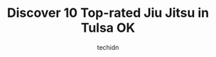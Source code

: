 ---
layout: ampstory
image: https://i0.wp.com/www.depkes.org/wp-content/uploads/2023/06/jiu-jitsu-0-in-tulsa-ok-1685795343.jpeg?resize=640,853
author: techidn
featured: false
description: Discover the impressive array of Jiu Jitsu options in Tulsa OK, where you can find 10 of the largest Jiu Jitsu establishments in the area. From renowned classics to hidden gems, Tulsa OK off
title: Discover 10 Top-rated Jiu Jitsu in Tulsa OK
cover:
   title: Discover 10 Top-rated Jiu Jitsu in Tulsa OK
   subtitle: Rickpate
   background: https://www.depkes.org/wp-content/uploads/2023/06/jiu-jitsu-0-in-tulsa-ok-1685795343.jpeg

pages: 
 - layout: thirds
   top: <h1>#1 Triton Fight Center</h1>
   bottom: "<p>I originally left a review without any words and my coach shamed me for it, so now Im writing something. You wont get that kind of relationship anywhere else, 10/10. Jo</p>"
   background: https://www.depkes.org/wp-content/uploads/2023/06/jiu-jitsu-1-in-tulsa-ok-1685795343.jpeg
   backgroundblur: true
 - layout: thirds
   top: <h1>#2 Primate Brazilian Jiu Jitsu</h1>
   bottom: "<p>Primate is an awesome gym! The team makes sure the gym is always super clean, and that it is a safe place for you to learn a new skill. The classes are challenging, but t</p>"
   background: https://www.depkes.org/wp-content/uploads/2023/06/jiu-jitsu-2-in-tulsa-ok-1685795344.jpeg
   cta:
      link: https://www.depkes.org/blog/discover-10-top-rated-jiu-jitsu-in-tulsa-ok/
      text: Discover 10 Top-rated Jiu Jitsu in Tulsa OK
 - layout: thirds
   top: <h1>#3 Strike Martial Arts Academy</h1>
   bottom: "<p>385 E Main St, Jenks, OK 74037, United States</p>"
   background: https://www.depkes.org/wp-content/uploads/2023/06/jiu-jitsu-3-in-tulsa-ok-1685795344.jpeg
   cta:
      link: https://www.depkes.org/blog/discover-10-top-rated-jiu-jitsu-in-tulsa-ok/
      text: Discover 10 Top-rated Jiu Jitsu in Tulsa OK
 - layout: thirds
   top: <h1>#4 Apollos Martial Arts</h1>
   bottom: "<p>9522 East 51st Street South, Tulsa, OK 74145, United States</p>"
   background: https://images.unsplash.com/photo-1549241520-425e3dfc01cb?ixlib=rb-4.0.3&ixid=MnwxMjA3fDB8MHxwaG90by1wYWdlfHx8fGVufDB8fHx8&auto=format&fit=crop&w=640&h=853&q=80
   cta:
      link: https://www.depkes.org/blog/discover-10-top-rated-jiu-jitsu-in-tulsa-ok/
      text: Discover 10 Top-rated Jiu Jitsu in Tulsa OK
 - layout: thirds
   top: <h1>#5 Method Jiu Jitsu</h1>
   bottom: "<p>8011 S Sheridan Rd, Tulsa, OK 74133, United States</p>"
   background: https://images.unsplash.com/photo-1546497974-b213c9efb599?ixlib=rb-4.0.3&ixid=MnwxMjA3fDB8MHxwaG90by1wYWdlfHx8fGVufDB8fHx8&auto=format&fit=crop&w=640&h=853&q=80
   cta:
      link: https://www.depkes.org/blog/discover-10-top-rated-jiu-jitsu-in-tulsa-ok/
      text: Discover 10 Top-rated Jiu Jitsu in Tulsa OK
 - layout: thirds
   top: <h1>#6 Golden Dragon Taekwondo - Midtown</h1>
   bottom: "<p>3107 S Harvard Ave, Tulsa, OK 74135, United States</p>"
   background: https://images.unsplash.com/photo-1604871000636-074fa5117945?ixlib=rb-4.0.3&ixid=MnwxMjA3fDB8MHxwaG90by1wYWdlfHx8fGVufDB8fHx8&auto=format&fit=crop&w=640&h=853&q=80
   cta:
      link: https://www.depkes.org/blog/discover-10-top-rated-jiu-jitsu-in-tulsa-ok/
      text: Discover 10 Top-rated Jiu Jitsu in Tulsa OK
 - layout: thirds
   top: <h1>#7 Gracie Jiu-Jitsu Tulsa</h1>
   bottom: "<p>2911 E 91st St, Tulsa, OK 74137, United States</p>"
   background: https://images.unsplash.com/photo-1557672172-298e090bd0f1?ixlib=rb-4.0.3&ixid=MnwxMjA3fDB8MHxwaG90by1wYWdlfHx8fGVufDB8fHx8&auto=format&fit=crop&w=640&h=853&q=80
   cta:
      link: https://www.depkes.org/blog/discover-10-top-rated-jiu-jitsu-in-tulsa-ok/
      text: Discover 10 Top-rated Jiu Jitsu in Tulsa OK
 - layout: thirds
   middle: Continue reading...
   background: https://images.unsplash.com/photo-1618556658017-fd9c732d1360?ixlib=rb-4.0.3&ixid=MnwxMjA3fDB8MHxwaG90by1wYWdlfHx8fGVufDB8fHx8&auto=format&fit=crop&w=640&h=853&q=80
   cta:
      link: https://www.depkes.org/blog/discover-10-top-rated-jiu-jitsu-in-tulsa-ok/
      text: Discover 10 Top-rated Jiu Jitsu in Tulsa OK
      
---